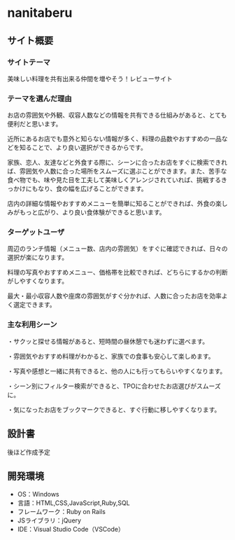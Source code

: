 # nanitaberu

## サイト概要
### サイトテーマ
美味しい料理を共有出来る仲間を増やそう！レビューサイト
​
### テーマを選んだ理由
お店の雰囲気や外観、収容人数などの情報を共有できる仕組みがあると、とても便利だと思います。

近所にあるお店でも意外と知らない情報が多く、料理の品数やおすすめの一品などを知ることで、より良い選択ができるからです。

家族、恋人、友達などと外食する際に、シーンに合ったお店をすぐに検索できれば、雰囲気や人数に合った場所をスムーズに選ぶことができます。また、苦手な食べ物でも、味や見た目を工夫して美味しくアレンジされていれば、挑戦するきっかけにもなり、食の幅を広げることができます。

店内の詳細な情報やおすすめメニューを簡単に知ることができれば、外食の楽しみがもっと広がり、より良い食体験ができると思います。
​
### ターゲットユーザ
周辺のランチ情報（メニュー数、店内の雰囲気）をすぐに確認できれば、日々の選択が楽になります。

料理の写真やおすすめメニュー、価格帯を比較できれば、どちらにするかの判断がしやすくなります。

最大・最小収容人数や座席の雰囲気がすぐ分かれば、人数に合ったお店を効率よく選定できます。

### 主な利用シーン
・サクッと探せる情報があると、短時間の昼休憩でも迷わずに選べます。

・雰囲気やおすすめ料理がわかると、家族での食事も安心して楽しめます。

・写真や感想と一緒に共有できると、他の人にも行ってもらいやすくなります。

・シーン別にフィルター検索ができると、TPOに合わせたお店選びがスムーズに。

・気になったお店をブックマークできると、すぐ行動に移しやすくなります。
​
## 設計書
後ほど作成予定
​
## 開発環境
- OS：Windows
- 言語：HTML,CSS,JavaScript,Ruby,SQL
- フレームワーク：Ruby on Rails
- JSライブラリ：jQuery
- IDE：Visual Studio Code（VSCode）
​
<!-- ## 使用素材 -->
<!-- - 外部サービスの画像素材・音声素材を使用した場合は、必ずサービス名とURLを明記してください。 -->
<!-- - アプリケーションの実装に使用したgem/bootstrapのリファレンスなどの記載は不要です。 -->
<!-- - 使用しない場合は、使用素材の項目をREADMEから削除してください。 -->
<!-- - 架空の団体・題材を前提にポートフォリオを制作する場合、下記のテンプレートを当項目内に記載しましょう。 -->
<!-- 【テンプレート】 -->
<!-- 著作権を考慮し、架空のデータを扱う予定です。 -->
<!-- なお今後、実在するデータを利用する際には、事前に著作権保持者と契約を結んだ上で利用します。 -->